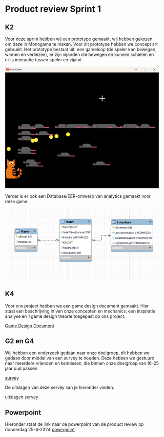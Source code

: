 # Product review Sprint 1

## K2
Voor deze sprint hebben wij een prototype gemaakt, wij hebben gekozen om deze in Monogame te maken. Voor dit prototype hebben we concept art gebruikt. Het prototype bestaat uit: een gameloop (de speler kan bewegen, winnen en verliezen), er zijn vijanden die bewegen en kunnen schieten en er is interactie tussen speler en vijand.

![foto van prototype](/docs/Groepje/Images/PrototypeGameSprint1.png)

Verder is er ook een Database/EER-ontwerp van analytics gemaakt voor deze game.

![foto EER](/docs/Groepje/Images/EERSprint1.png)

## K4
Voor ons project hebben we een game design document gemaakt. Hier staat een beschrijving in van onze concepten en mechanics, een inspiratie analyse en 1 game design theorie toegepast op ons project.

[Game Design Document](https://suuleewooyaa34-propedeuse-hbo-ict-onderwijs-2023-379a4339aa11c7.dev.hihva.nl/Groepje/Game-design/)

## G2 en G4
Wij hebben een onderzoek gedaan naar onze doelgroep, dit hebben we gedaan door middel van een survey te houden. Deze hebben we gestuurd naar meerdere vrienden en kennissen, die binnen onze doelgroep van 16-25 jaar oud passen.

[survey](https://docs.google.com/forms/d/1FivExYb0LXbCOSD4Vz9-DgLNRBpKKrlBVcoj90mwMfI/viewform?edit_requested=true) 

De uitslagen van deze servey kan je hieronder vinden.

[uitslagen servey](....)

## Powerpoint
Hieronder staat de link naar de powerpoint van de product review op donderdag 25-4-2024
[powerpoint](https://icthva-my.sharepoint.com/:p:/r/personal/senna_de_vries_hva_nl/Documents/Product%20review%20blok%204%20sprint%201.pptx?d=w13b59c43550f401ebf200d6a1f5b86b9&csf=1&web=1&e=obhRoX)